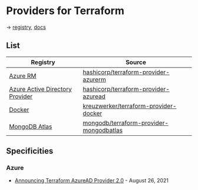 # Providers for Terraform

→ [registry](https://registry.terraform.io/browse/providers), [docs](https://www.terraform.io/docs/language/providers/index.html)

## List

Registry                                                                                            | Source
----------------------------------------------------------------------------------------------------|------------------------------------------------------------------------------------------------------
[Azure RM](https://registry.terraform.io/providers/hashicorp/azurerm/latest)                        | [hashicorp/terraform-provider-azurerm](https://github.com/hashicorp/terraform-provider-azurerm)
[Azure Active Directory Provider](https://registry.terraform.io/providers/hashicorp/azuread/latest) | [hashicorp/terraform-provider-azuread](https://github.com/hashicorp/terraform-provider-azuread)
[Docker](https://registry.terraform.io/providers/kreuzwerker/docker/latest)                         | [kreuzwerker/terraform-provider-docker](https://github.com/kreuzwerker/terraform-provider-docker)
[MongoDB Atlas](https://registry.terraform.io/providers/mongodb/mongodbatlas/latest)                | [mongodb/terraform-provider-mongodbatlas](https://github.com/mongodb/terraform-provider-mongodbatlas)

## Specificities

### Azure

* [Announcing Terraform AzureAD Provider 2.0](https://www.hashicorp.com/blog/announcing-terraform-azuread-provider-2-0) - August 26, 2021
